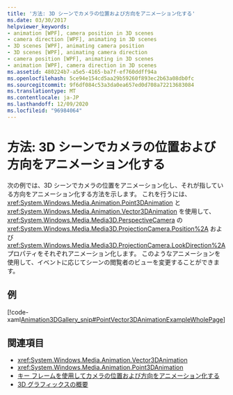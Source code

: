 ```yaml
---
title: '方法: 3D シーンでカメラの位置および方向をアニメーション化する'
ms.date: 03/30/2017
helpviewer_keywords:
- animation [WPF], camera position in 3D scenes
- camera direction [WPF], animating in 3D scenes
- 3D scenes [WPF], animating camera position
- 3D scenes [WPF], animating camera direction
- camera position [WPF], animating in 3D scenes
- animation [WPF], camera direction in 3D scenes
ms.assetid: 480224b7-a5e5-4165-ba7f-ef760ddff94a
ms.openlocfilehash: 5ce94e154cd5aa29b59260f893ec2b63a08db0fc
ms.sourcegitcommit: 9f6df084c53a3da0ea657ed0d708a72213683084
ms.translationtype: MT
ms.contentlocale: ja-JP
ms.lasthandoff: 12/09/2020
ms.locfileid: "96984064"
---
```

# <a name="how-to-animate-camera-position-and-direction-in-a-3d-scene"></a>方法: 3D シーンでカメラの位置および方向をアニメーション化する
次の例では、3D シーンでカメラの位置をアニメーション化し、それが指している方向をアニメーション化する方法を示します。 これを行うには、<xref:System.Windows.Media.Animation.Point3DAnimation> と <xref:System.Windows.Media.Animation.Vector3DAnimation> を使用して、<xref:System.Windows.Media.Media3D.PerspectiveCamera> の <xref:System.Windows.Media.Media3D.ProjectionCamera.Position%2A> および <xref:System.Windows.Media.Media3D.ProjectionCamera.LookDirection%2A> プロパティをそれぞれアニメーション化します。 このようなアニメーションを使用して、イベントに応じてシーンの閲覧者のビューを変更することができます。  
  
## <a name="example"></a>例  
 [!code-xaml[Animation3DGallery_snip#PointVector3DAnimationExampleWholePage](~/samples/snippets/csharp/VS_Snippets_Wpf/Animation3DGallery_snip/CS/PointVector3DAnimationExample.xaml#pointvector3danimationexamplewholepage)]  
  
## <a name="see-also"></a>関連項目

- <xref:System.Windows.Media.Animation.Vector3DAnimation>
- <xref:System.Windows.Media.Animation.Point3DAnimation>
- [キー フレームを使用してカメラの位置および方向をアニメーション化する](how-to-animate-camera-position-and-direction-using-key-frames.md)
- [3D グラフィックスの概要](3-d-graphics-overview.md)
